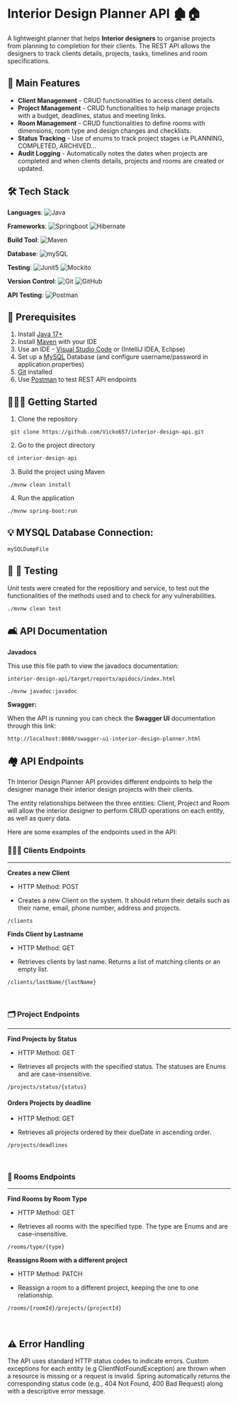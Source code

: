 # Interior Design Planner API 🏚️🏠

A lightweight planner that helps **Interior designers** to organise projects from planning to completion for their clients. The REST API allows the designers to track clients details, projects, tasks, timelines and room specifications.

## 📝 Main Features

- **Client Management** - CRUD functionalities to access client details.
- **Project Management** - CRUD functionalities to help manage projects with a budget, deadlines, status and meeting links.
- **Room Management** - CRUD functionalities to define rooms with dimensions, room type and design changes and checklists.
- **Status Tracking** - Use of enums to track project stages i.e PLANNING, COMPLETED, ARCHIVED...
- **Audit Logging** - Automatically notes the dates when projects are completed and when clients details, projects and rooms are created or updated.

## 🛠️ Tech Stack

**Languages**: <object>![Java](https://img.shields.io/badge/Java-007396?style=flat-square&logo=java&logoColor=white)</object>

**Frameworks**: ![Springboot](https://img.shields.io/badge/springboot-6DB33F?style=flat-square&logo=springboot&logoColor=white) ![Hibernate](https://img.shields.io/badge/hibernate-59666C?style=flat-square&logo=hibernate&logoColor=white)

**Build Tool**: ![Maven](https://img.shields.io/badge/apachemaven-C71A36?style=flat-square&logo=apachemaven&logoColor=white)

**Database**: ![mySQL](https://img.shields.io/badge/mysql-4479A1?style=flat-square&logo=mysql&logoColor=white)

**Testing**: ![Junit5](https://img.shields.io/badge/junit5-25A162?style=flat-square&logo=junit5&logoColor=white) ![Mockito](https://img.shields.io/badge/mockito-green?style=flat-square&labelColor=green)

**Version Control**: ![Git](https://img.shields.io/badge/Git-F05032?style=flat-square&logo=git&logoColor=white) ![GitHub](https://img.shields.io/badge/GitHub-181717?style=flat-square&logo=github&logoColor=white)

**API Testing**: ![Postman](https://img.shields.io/badge/postman-FF6C37?style=flat-square&logo=postman&logoColor=white)

## 🧱 Prerequisites

1. Install [Java 17+](https://www.java.com/en/)
2. Install [Maven](https://maven.apache.org/) with your IDE
3. Use an IDE - [Visual Studio Code](https://code.visualstudio.com/) or (IntelliJ IDEA, Eclipse)
4. Set up a [MySQL](https://www.mysql.com/) Database (and configure username/password in application.properties)
5. [Git](https://git-scm.com/) installed
6. Use [Postman](https://www.postman.com/) to test REST API endpoints

## 👷🏿‍♀️ Getting Started

1. Clone the repository

```
 git clone https://github.com/Vicko657/interior-design-api.git
```

2. Go to the project directory

```javascript
cd interior-design-api
```

3. Build the project using Maven

```
./mvnw clean install
```

4.  Run the application

```
./mvnw spring-boot:run
```

## 💡 MYSQL Database Connection:

```
mySQLDumpFile
```

## 📏 📐 Testing

Unit tests were created for the repositiory and service, to test out the functionalities of the methods used and to check for any vulnerabilities.

```
./mvnw clean test
```

## 🛋️ API Documentation

**Javadocs**

This use this file path to view the javadocs documentation:

```
interior-design-api/target/reports/apidocs/index.html

./mvnw javadoc:javadoc
```

**Swagger:**

When the API is running you can check the **Swagger UI** documentation through this link:

```
http://localhost:8080/swagger-ui-interior-design-planner.html
```

## 🏘️ API Endpoints

Th Interior Design Planner API provides different endpoints to help the designer manage their interior design projects with their clients.

The entity relationships between the three entities: Client, Project and Room will allow the interior designer to perform CRUD operations on each entity, as well as query data.

Here are some examples of the endpoints used in the API:

### 💁🏾‍♀️ Clients Endpoints

<hr>

**Creates a new Client**

- HTTP Method: POST

- Creates a new Client on the system. It should return their details such as their name, email, phone number, address and projects.

```
/clients
```

**Finds Client by Lastname**

- HTTP Method: GET

- Retrieves clients by last name. Returns a list of matching clients or an empty list.

```
/clients/lastName/{lastName}
```

</br>

### 🗂️ Project Endpoints

<hr>

**Find Projects by Status**

- HTTP Method: GET

- Retrieves all projects with the specified status. The statuses are Enums and are case-insensitive.

```
/projects/status/{status}
```

#### **Orders Projects by deadline**

- HTTP Method: GET

- Retrieves all projects ordered by their dueDate in ascending order.

```
/projects/deadlines
```

</br>

### 🛌 Rooms Endpoints

<hr>

**Find Rooms by Room Type**

- HTTP Method: GET

- Retrieves all rooms with the specified type. The type are Enums and are case-insensitive.

```
/rooms/type/{type}
```

**Reassigns Room with a different project**

- HTTP Method: PATCH

- Reassign a room to a different project, keeping the one to one relationship.

```
/rooms/{roomId}/projects/{projectId}
```

<br>

## ⚠️ Error Handling

The API uses standard HTTP status codes to indicate errors. Custom exceptions for each entity (e.g ClientNotFoundException) are thrown when a resource is missing or a request is invalid. Spring automatically returns the corresponding status code (e.g., 404 Not Found, 400 Bad Request) along with a descriptive error message.
